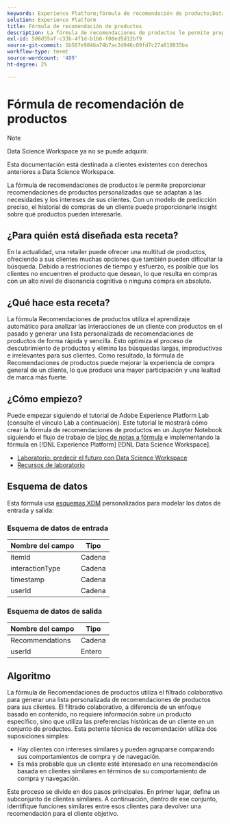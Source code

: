 ```yaml
---
keywords: Experience Platform;fórmula de recomendación de producto;Data Science Workspace;temas populares;fórmulas;fórmula de precompilación
solution: Experience Platform
title: Fórmula de recomendación de productos
description: La fórmula de recomendaciones de productos le permite proporcionar recomendaciones de productos personalizadas que se adaptan a las necesidades y los intereses de sus clientes. Con un modelo de predicción preciso, el historial de compras de un cliente puede proporcionarle insight sobre qué productos pueden interesarle.
exl-id: 508d55af-c33b-4f1d-b1b6-f00ed5d12bf9
source-git-commit: 1b507e9846a74b7ac2d046c89fd7c27a818035ba
workflow-type: tm+mt
source-wordcount: '489'
ht-degree: 2%

---
```


# Fórmula de recomendación de productos

>[!NOTE]
>
>Data Science Workspace ya no se puede adquirir.
>
>Esta documentación está destinada a clientes existentes con derechos anteriores a Data Science Workspace.

La fórmula de recomendaciones de productos le permite proporcionar recomendaciones de productos personalizadas que se adaptan a las necesidades y los intereses de sus clientes. Con un modelo de predicción preciso, el historial de compras de un cliente puede proporcionarle insight sobre qué productos pueden interesarle.

## ¿Para quién está diseñada esta receta?

En la actualidad, una retailer puede ofrecer una multitud de productos, ofreciendo a sus clientes muchas opciones que también pueden dificultar la búsqueda. Debido a restricciones de tiempo y esfuerzo, es posible que los clientes no encuentren el producto que desean, lo que resulta en compras con un alto nivel de disonancia cognitiva o ninguna compra en absoluto.

## ¿Qué hace esta receta?

La fórmula Recomendaciones de productos utiliza el aprendizaje automático para analizar las interacciones de un cliente con productos en el pasado y generar una lista personalizada de recomendaciones de productos de forma rápida y sencilla. Esto optimiza el proceso de descubrimiento de productos y elimina las búsquedas largas, improductivas e irrelevantes para sus clientes. Como resultado, la fórmula de Recomendaciones de productos puede mejorar la experiencia de compra general de un cliente, lo que produce una mayor participación y una lealtad de marca más fuerte.

## ¿Cómo empiezo?

Puede empezar siguiendo el tutorial de Adobe Experience Platform Lab (consulte el vínculo Lab a continuación). Este tutorial le mostrará cómo crear la fórmula de recomendaciones de productos en un Jupyter Notebook siguiendo el flujo de trabajo de [bloc de notas a fórmula](../jupyterlab/create-a-model.md) e implementando la fórmula en [!DNL Experience Platform] [!DNL Data Science Workspace].

* [Laboratorio: predecir el futuro con Data Science Workspace](https://expleague.azureedge.net/labs/L777/index.html)
* [Recursos de laboratorio](https://github.com/adobe/experience-platform-dsw-reference/tree/master/Summit/2019/resources)

## Esquema de datos

Esta fórmula usa [esquemas XDM](../../xdm/schema/field-dictionary.md) personalizados para modelar los datos de entrada y salida:

### Esquema de datos de entrada

| Nombre del campo | Tipo |
| --- | --- |
| itemId | Cadena |
| interactionType | Cadena |
| timestamp | Cadena |
| userId | Cadena |

### Esquema de datos de salida

| Nombre del campo | Tipo |
| --- | --- |
| Recommendations | Cadena |
| userId | Entero |

## Algoritmo

La fórmula de Recomendaciones de productos utiliza el filtrado colaborativo para generar una lista personalizada de recomendaciones de productos para sus clientes. El filtrado colaborativo, a diferencia de un enfoque basado en contenido, no requiere información sobre un producto específico, sino que utiliza las preferencias históricas de un cliente en un conjunto de productos. Esta potente técnica de recomendación utiliza dos suposiciones simples:

* Hay clientes con intereses similares y pueden agruparse comparando sus comportamientos de compra y de navegación.
* Es más probable que un cliente esté interesado en una recomendación basada en clientes similares en términos de su comportamiento de compra y navegación.

Este proceso se divide en dos pasos principales. En primer lugar, defina un subconjunto de clientes similares. A continuación, dentro de ese conjunto, identifique funciones similares entre esos clientes para devolver una recomendación para el cliente objetivo.
